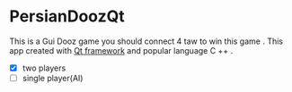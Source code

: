 # PersianDoozQt
This is a Gui Dooz game you should connect 4 taw to win this game .
This app created with [Qt framework](https://en.wikipedia.org/wiki/Qt_(software)) and popular language C ++ .

- [x] two players
- [ ] single player(AI)
